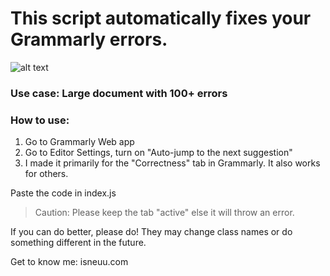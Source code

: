 # This script automatically fixes your Grammarly errors.
![alt text](https://github.com/isneuu/autofix-grammarly-errors/blob/main/gramm.gif "Preview")



### Use case: Large document with 100+ errors
 
### How to use:
1. Go to Grammarly Web app
2. Go to Editor Settings, turn on "Auto-jump to the next suggestion"
3. I made it primarily for the "Correctness" tab in Grammarly. It also works for others.


Paste the code in index.js

 
> Caution: Please keep the tab "active" else it will throw an error.
 
If you can do better, please do! They may change class names or do something different in the future.
 
Get to know me: isneuu.com
